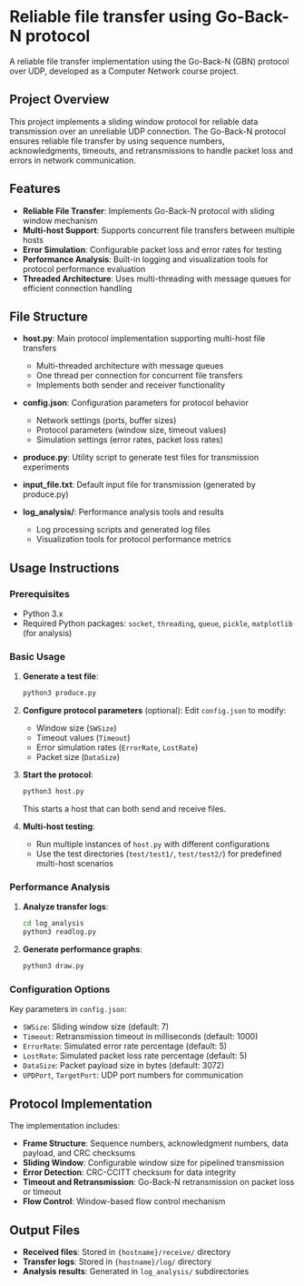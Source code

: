 # Reliable file transfer using Go-Back-N protocol

A reliable file transfer implementation using the Go-Back-N (GBN) protocol over UDP, developed as a Computer Network course project.

## Project Overview

This project implements a sliding window protocol for reliable data transmission over an unreliable UDP connection. The Go-Back-N protocol ensures reliable file transfer by using sequence numbers, acknowledgments, timeouts, and retransmissions to handle packet loss and errors in network communication.

## Features

- **Reliable File Transfer**: Implements Go-Back-N protocol with sliding window mechanism
- **Multi-host Support**: Supports concurrent file transfers between multiple hosts
- **Error Simulation**: Configurable packet loss and error rates for testing
- **Performance Analysis**: Built-in logging and visualization tools for protocol performance evaluation
- **Threaded Architecture**: Uses multi-threading with message queues for efficient connection handling

## File Structure

- **host.py**: Main protocol implementation supporting multi-host file transfers
  - Multi-threaded architecture with message queues
  - One thread per connection for concurrent file transfers
  - Implements both sender and receiver functionality

- **config.json**: Configuration parameters for protocol behavior
  - Network settings (ports, buffer sizes)
  - Protocol parameters (window size, timeout values)
  - Simulation settings (error rates, packet loss rates)

- **produce.py**: Utility script to generate test files for transmission experiments

- **input_file.txt**: Default input file for transmission (generated by produce.py)

- **log_analysis/**: Performance analysis tools and results
  - Log processing scripts and generated log files
  - Visualization tools for protocol performance metrics

## Usage Instructions

### Prerequisites

- Python 3.x
- Required Python packages: `socket`, `threading`, `queue`, `pickle`, `matplotlib` (for analysis)

### Basic Usage

1. **Generate a test file**:
   ```bash
   python3 produce.py
   ```

2. **Configure protocol parameters** (optional):
   Edit `config.json` to modify:
   - Window size (`SWSize`)
   - Timeout values (`Timeout`)
   - Error simulation rates (`ErrorRate`, `LostRate`)
   - Packet size (`DataSize`)

3. **Start the protocol**:
   ```bash
   python3 host.py
   ```
   This starts a host that can both send and receive files.

4. **Multi-host testing**:
   - Run multiple instances of `host.py` with different configurations
   - Use the test directories (`test/test1/`, `test/test2/`) for predefined multi-host scenarios

### Performance Analysis

1. **Analyze transfer logs**:
   ```bash
   cd log_analysis
   python3 readlog.py
   ```

2. **Generate performance graphs**:
   ```bash
   python3 draw.py
   ```

### Configuration Options

Key parameters in `config.json`:

- `SWSize`: Sliding window size (default: 7)
- `Timeout`: Retransmission timeout in milliseconds (default: 1000)
- `ErrorRate`: Simulated error rate percentage (default: 5)
- `LostRate`: Simulated packet loss rate percentage (default: 5)
- `DataSize`: Packet payload size in bytes (default: 3072)
- `UPDPort`, `TargetPort`: UDP port numbers for communication

## Protocol Implementation

The implementation includes:

- **Frame Structure**: Sequence numbers, acknowledgment numbers, data payload, and CRC checksums
- **Sliding Window**: Configurable window size for pipelined transmission
- **Error Detection**: CRC-CCITT checksum for data integrity
- **Timeout and Retransmission**: Go-Back-N retransmission on packet loss or timeout
- **Flow Control**: Window-based flow control mechanism

## Output Files

- **Received files**: Stored in `{hostname}/receive/` directory
- **Transfer logs**: Stored in `{hostname}/log/` directory
- **Analysis results**: Generated in `log_analysis/` subdirectories
